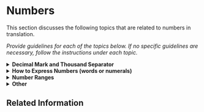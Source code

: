 # Numbers

This section discusses the following topics that are related to numbers in translation.

*Provide guidelines for each of the topics below. If no specific guidelines are necessary, follow the instructions under each topic.*

<details><summary><b>Decimal Mark and Thousand Separator</b></summary>

*Example: Use a period and a comma as the decimal mark and thousand separator, repsectively.*

* *123.45*
* *12,345*

*If no guidelines are necessary, leave the following statement:*

Follow the standard guidelines in the references provided in [General References](../00_general_references.md).
</details>

<details><summary><b>How to Express Numbers (words or numerals)</b></summary>

*Provide guidelines if there are different ways of expressing a number depending on the circumstance. The following are examples for English:*

* *As a general rule, spell out numbers one through nine, but use numerals for 10 and higher.*
* *Use only numerals when you want to draw the attention to the number.*

    *The company has 27 subsidiaries worldwide – 7 in North America, 11 in Europe, and 9 in Asia.*

* *Use only the spelled-out number in fixed phrases such as “third party”.*

    *first name, third-party company, third person [grammar], first-language proficiency, first [adverb], the twenty-first century*

*If no specific guidelines are necessary, leave the following statement:*

Follow the standard guidelines in the references provided in [General References](../00_general_references.md).
</details>

<details><summary><b>Number Ranges</b></summary>

*Provide guidelines on how to express a range of numbers. The following are examples for English:*

* *Use an en dash (–) for number ranges.*

* *The page has 50,000–150,000 views per day.*
* *Exception: From 2013 to 2015, the sales revenue increased considerably.*

*If no specific guidelines are necessary, leave the following statement:*

Follow the standard guidelines in the references provided in [General References](../00_general_references.md).
</details>

<details><summary><b>Other</b></summary>

*Add any other topics if relevant. If none, delete this entire topic.*
</details>

## Related Information 
